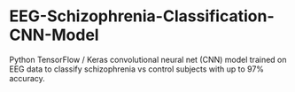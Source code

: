# EEG-Schizophrenia-Classification-CNN-Model
Python TensorFlow / Keras convolutional neural net (CNN) model trained on EEG data to classify schizophrenia vs control subjects with up to 97% accuracy.
